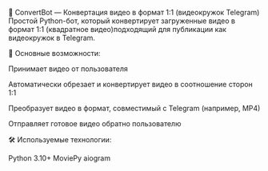 🎥 ConvertBot — Конвертация видео в формат 1:1 (видеокружок Telegram)
Простой Python-бот, который конвертирует загруженные видео в формат 1:1 (квадратное видео)подходящий для публикации как видеокружок в Telegram.


🔧 Основные возможности:

Принимает видео от пользователя

Автоматически обрезает и конвертирует видео в соотношение сторон 1:1

Преобразует видео в формат, совместимый с Telegram (например, MP4)

Отправляет готовое видео обратно пользователю


🛠️ Используемые технологии:

Python 3.10+
MoviePy
aiogram

